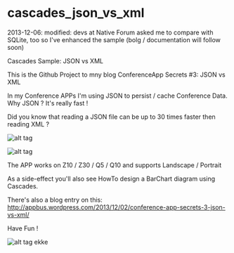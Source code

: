 cascades_json_vs_xml
====================

2013-12-06: modified: devs at Native Forum asked me to compare with SQLite, too
so I've enhanced the sample (bolg / documentation will follow soon)

Cascades Sample: JSON vs XML

This is the Github Project to mny blog
ConferenceApp Secrets #3: JSON vs XML

In my Conference APPs I'm using JSON to persist / cache Conference Data.
Why JSON ? It's really fast !

Did you know that reading a JSON file can be up to 30 times faster then reading XML ?

![alt tag](https://raw.github.com/ekke/cascades_json_vs_xml/master/documentation/IMG_00000018.png)


![alt tag](https://raw.github.com/ekke/cascades_json_vs_xml/master/documentation/IMG_00000020.png)

The APP works on Z10 / Z30 / Q5 / Q10 and supports Landscape / Portrait

As a side-effect you'll also see HowTo design a BarChart diagram using Cascades.

There's also a blog entry on this:
http://appbus.wordpress.com/2013/12/02/conference-app-secrets-3-json-vs-xml/ 

Have Fun !

![alt tag](https://raw.github.com/ekke/cascades_json_vs_xml/master/documentation/icon.png)
ekke
